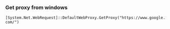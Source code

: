 ###  Get proxy from windows
`[System.Net.WebRequest]::DefaultWebProxy.GetProxy("https://www.google.com/")`
